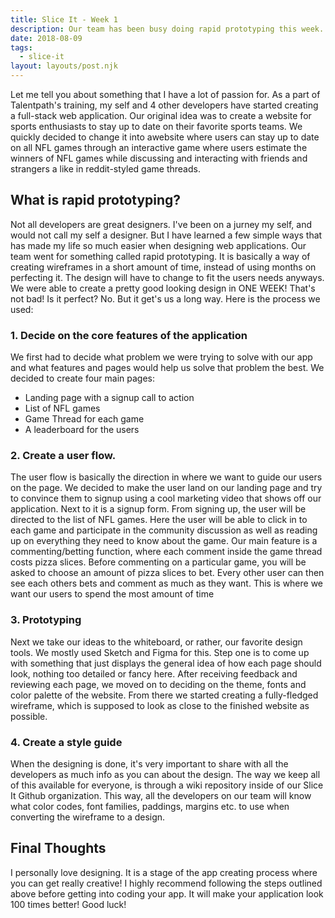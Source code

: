 ```yaml
---
title: Slice It - Week 1
description: Our team has been busy doing rapid prototyping this week. Let me tell you why this has been so key for us.
date: 2018-08-09
tags:
  - slice-it
layout: layouts/post.njk
---
```


Let me tell you about something that I have a lot of passion for. As a part of Talentpath's training, my self and 4 other developers have started creating a full-stack web application. Our original idea was to create a website for sports enthusiasts to stay up to date on their favorite sports teams. We quickly decided to change it into awebsite where users can stay up to date on all NFL games through an interactive game where users estimate the winners of NFL games while discussing and interacting with friends and strangers a like in reddit-styled game threads.

## What is rapid prototyping?
Not all developers are great designers. I've been on a jurney my self, and would not call my self a designer. But I have learned a few simple ways that has made my life so much easier when designing web applications. Our team went for something called rapid prototyping. It is basically a way of creating wireframes in a short amount of time, instead of using months on perfecting it. The design will have to change to fit the users needs anyways. We were able to create a pretty good looking design in ONE WEEK! That's not bad! Is it perfect? No. But it get's us a long way. Here is the process we used:


### 1. Decide on the core features of the application
We first had to decide what problem we were trying to solve with our app and what features and pages would help us solve that problem the best. We decided to create four main pages:
- Landing page with a signup call to action
- List of NFL games
- Game Thread for each game
- A leaderboard for the users

### 2. Create a user flow.
The user flow is basically the direction in where we want to guide our users on the page. We decided to make the user land on our landing page and try to convince them to signup using a cool marketing video that shows off our application. Next to it is a signup form. From signing up, the user will be directed to the list of NFL games. Here the user will be able to click in to each game and participate in the community discussion as well as reading up on everything they need to know about the game. Our main feature is a commenting/betting function, where each comment inside the game thread costs pizza slices. Before commenting on a particular game, you will be asked to choose an amount of pizza slices to bet. Every other user can then see each others bets and comment as much as they want. This is where we want our users to spend the most amount of time

### 3. Prototyping
Next we take our ideas to the whiteboard, or rather, our favorite design tools. We mostly used Sketch and Figma for this. Step one is to come up with something that just displays the general idea of how each page should look, nothing too detailed or fancy here. After receiving feedback and reviewing each page, we moved on to deciding on the theme, fonts and color palette of the website. From there we started creating a fully-fledged wireframe, which is supposed to look as close to the finished website as possible.

### 4. Create a style guide
When the designing is done, it's very important to share with all the developers as much info as you can about the design. The way we keep all of this available for everyone, is through a wiki repository inside of our Slice It Github organization. This way, all the developers on our team will know what color codes, font families, paddings, margins etc. to use when converting the wireframe to a design.

## Final Thoughts
I personally love designing. It is a stage of the app creating process where you can get really creative! I highly recommend following the steps outlined above before getting into coding your app. It will make your application look 100 times better! Good luck!
